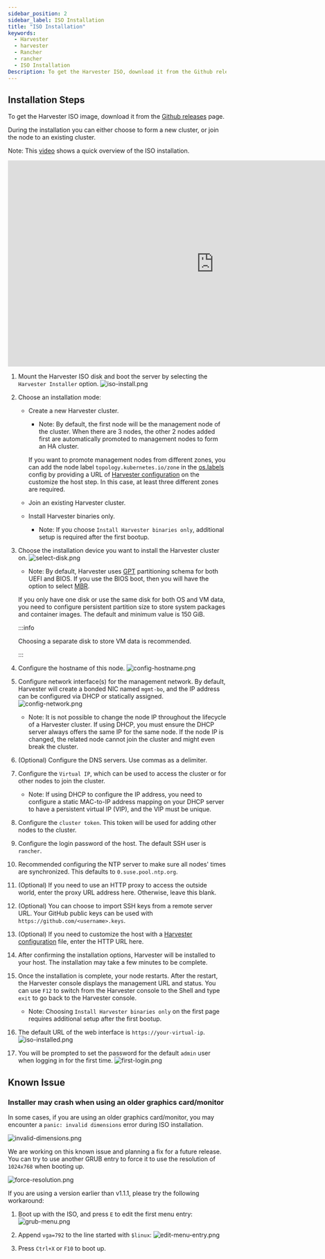 ```yaml
---
sidebar_position: 2
sidebar_label: ISO Installation
title: "ISO Installation"
keywords:
  - Harvester
  - harvester
  - Rancher
  - rancher
  - ISO Installation
Description: To get the Harvester ISO, download it from the Github releases. During the installation you can either choose to form a new cluster, or join the node to an existing cluster.
---
```


<head>
  <link rel="canonical" href="https://docs.harvesterhci.io/v1.1/install/iso-install"/>
</head>

## Installation Steps
To get the Harvester ISO image, download it from the [Github releases](https://github.com/harvester/harvester/releases) page.

During the installation you can either choose to form a new cluster, or join the node to an existing cluster.

Note: This [video](https://youtu.be/X0VIGZ_lExQ) shows a quick overview of the ISO installation.

<div class="text-center">
<iframe width="950" height="475" src="https://www.youtube.com/embed/X0VIGZ_lExQ" title="YouTube video player" frameborder="0" allow="accelerometer; autoplay; clipboard-write; encrypted-media; gyroscope; picture-in-picture" allowfullscreen></iframe>
</div>

1. Mount the Harvester ISO disk and boot the server by selecting the `Harvester Installer` option.
   ![iso-install.png](/img/v1.2/install/iso-install.png)

1. Choose an installation mode: 
   - Create a new Harvester cluster.
      - Note: By default, the first node will be the management node of the cluster. When there are 3 nodes, the other 2 nodes added first are automatically promoted to management nodes to form an HA cluster.

      If you want to promote management nodes from different zones, you can add the node label `topology.kubernetes.io/zone` in the [os.labels](./harvester-configuration.md#oslabels) config by providing a URL of [Harvester configuration](./harvester-configuration.md) on the customize the host step. In this case, at least three different zones are required.

   - Join an existing Harvester cluster.

   - Install Harvester binaries only.
      - Note: If you choose `Install Harvester binaries only`, additional setup is required after the first bootup.      

1. Choose the installation device you want to install the Harvester cluster on.
   ![select-disk.png](/img/v1.2/install/select-disk.png)
      - Note: By default, Harvester uses [GPT](https://en.wikipedia.org/wiki/GUID_Partition_Table) partitioning schema for both UEFI and BIOS. If you use the BIOS boot, then you will have the option to select [MBR](https://en.wikipedia.org/wiki/Master_boot_record).

      If you only have one disk or use the same disk for both OS and VM data, you need to configure persistent partition size to store system packages and container images. The default and minimum value is 150 GiB.
   
   :::info

   Choosing a separate disk to store VM data is recommended.

   :::

1. Configure the hostname of this node.
   ![config-hostname.png](/img/v1.2/install/config-hostname.png)

1. Configure network interface(s) for the management network. By default, Harvester will create a bonded NIC named `mgmt-bo`, and the IP address can be configured via DHCP or statically assigned.
   ![config-network.png](/img/v1.2/install/config-network.png)
      - Note: It is not possible to change the node IP throughout the lifecycle of a Harvester cluster. If using DHCP, you must ensure the DHCP server always offers the same IP for the same node. If the node IP is changed, the related node cannot join the cluster and might even break the cluster.

1. (Optional) Configure the DNS servers. Use commas as a delimiter.

1. Configure the `Virtual IP`, which can be used to access the cluster or for other nodes to join the cluster.
   - Note: If using DHCP to configure the IP address, you need to configure a static MAC-to-IP address mapping on your DHCP server to have a persistent virtual IP (VIP), and the VIP must be unique.

1. Configure the `cluster token`. This token will be used for adding other nodes to the cluster.

1. Configure the login password of the host. The default SSH user is `rancher`.

1. Recommended configuring the NTP server to make sure all nodes' times are synchronized. This defaults to `0.suse.pool.ntp.org`.

1. (Optional) If you need to use an HTTP proxy to access the outside world, enter the proxy URL address here. Otherwise, leave this blank.

1. (Optional) You can choose to import SSH keys from a remote server URL. Your GitHub public keys can be used with `https://github.com/<username>.keys`.

1. (Optional) If you need to customize the host with a [Harvester configuration](./harvester-configuration.md) file, enter the HTTP URL here.

1. After confirming the installation options, Harvester will be installed to your host. The installation may take a few minutes to be complete.

1. Once the installation is complete, your node restarts. After the restart, the Harvester console displays the management URL and status. You can use `F12` to switch from the Harvester console to the Shell and type `exit` to go back to the Harvester console.
   - Note: Choosing `Install Harvester binaries only` on the first page requires additional setup after the first bootup.

1. The default URL of the web interface is `https://your-virtual-ip`.
   ![iso-installed.png](/img/v1.2/install/iso-installed.png)

1. You will be prompted to set the password for the default `admin` user when logging in for the first time.
   ![first-login.png](/img/v1.2/install/first-time-login.png)


<!-- :::note
In some cases, if you are using an older VGA connector, you may encounter an `panic: invalid dimensions` error with ISO installation. See issue [#2937](https://github.com/harvester/harvester/issues/2937#issuecomment-1278545927) for a workaround.
::: -->

## Known Issue

### Installer may crash when using an older graphics card/monitor

In some cases, if you are using an older graphics card/monitor, you may encounter a `panic: invalid dimensions` error during ISO installation.

![invalid-dimensions.png](/img/v1.2/install/invalid-dimensions.png)

We are working on this known issue and planning a fix for a future release. You can try to use another GRUB entry to force it to use the resolution of `1024x768` when booting up.

![force-resolution.png](/img/v1.2/install/force-resolution.png)

If you are using a version earlier than v1.1.1, please try the following workaround:

1. Boot up with the ISO, and press `E` to edit the first menu entry:
   ![grub-menu.png](/img/v1.2/install/grub-menu.png)

2. Append `vga=792` to the line started with `$linux`:
   ![edit-menu-entry.png](/img/v1.2/install/edit-menu-entry.png)

3. Press `Ctrl+X` or `F10` to boot up.